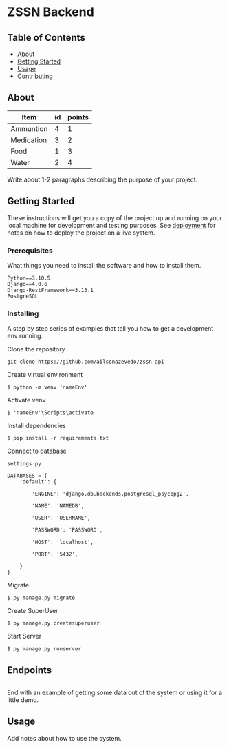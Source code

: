 # ZSSN Backend

## Table of Contents

- [About](#about)
- [Getting Started](#getting_started)
- [Usage](#usage)
- [Contributing](../CONTRIBUTING.md)

## About <a name = "about"></a>

| Item | id | points
| ------ | ------ | -----|
| Ammuntion | 4 | 1 |
| Medication | 3 | 2 |
| Food | 1 | 3 |
| Water | 2 | 4 | 

Write about 1-2 paragraphs describing the purpose of your project.

## Getting Started <a name = "getting_started"></a>

These instructions will get you a copy of the project up and running on your local machine for development and testing purposes. See [deployment](#deployment) for notes on how to deploy the project on a live system.

### Prerequisites

What things you need to install the software and how to install them.

```
Python==3.10.5
Django==4.0.6
Django-RestFramework==3.13.1
PostgreSQL
```

### Installing

A step by step series of examples that tell you how to get a development env running.

Clone the repository

```
git clone https://github.com/ailsonazevedo/zssn-api
```

Create virtual environment

```
$ python -m venv 'nameEnv'
```
Activate venv
```
$ 'nameEnv'\Scripts\activate
```
Install dependencies
```
$ pip install -r requirements.txt
```
Connect to database
```
settings.py

DATABASES = {
    'default': {

        'ENGINE': 'django.db.backends.postgresql_psycopg2',

        'NAME': 'NAMEDB',

        'USER': 'USERNAME',

        'PASSWORD': 'PASSWORD',

        'HOST': 'localhost',

        'PORT': '5432',

    }
}
```
Migrate
```
$ py manage.py migrate
```
Create SuperUser
```
$ py manage.py createsuperuser
```
Start Server
```
$ py manage.py runserver
```


## Endpoints
```

```
End with an example of getting some data out of the system or using it for a little demo.

## Usage <a name = "usage"></a>

Add notes about how to use the system.

